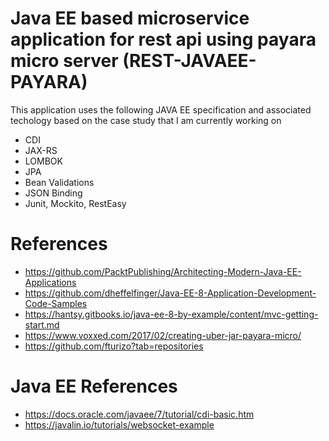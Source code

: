 # Java EE based microservice application for rest api using payara micro server (REST-JAVAEE-PAYARA)
This application uses the following JAVA EE specification and associated techology based on the case study that I am currently working on
 - CDI
 - JAX-RS
 - LOMBOK
 - JPA
 - Bean Validations
 - JSON Binding
 - Junit, Mockito, RestEasy
 
# References
- https://github.com/PacktPublishing/Architecting-Modern-Java-EE-Applications
- https://github.com/dheffelfinger/Java-EE-8-Application-Development-Code-Samples
- https://hantsy.gitbooks.io/java-ee-8-by-example/content/mvc-getting-start.md
- https://www.voxxed.com/2017/02/creating-uber-jar-payara-micro/
- https://github.com/fturizo?tab=repositories

# Java EE References
- https://docs.oracle.com/javaee/7/tutorial/cdi-basic.htm
- https://javalin.io/tutorials/websocket-example